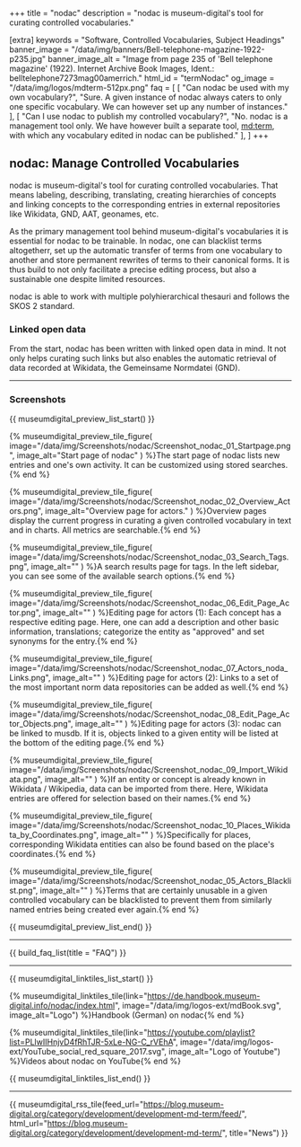 +++
title = "nodac"
description = "nodac is museum-digital's tool for curating controlled vocabularies."

[extra]
keywords = "Software, Controlled Vocabularies, Subject Headings"
banner_image = "/data/img/banners/Bell-telephone-magazine-1922-p235.jpg"
banner_image_alt = "Image from page 235 of 'Bell telephone magazine' (1922). Internet Archive Book Images, Ident.: belltelephone7273mag00amerrich."
html_id = "termNodac"
og_image = "/data/img/logos/mdterm-512px.png"
faq = [
    [
        "Can nodac be used with my own vocabulary?",
        "Sure. A given instance of nodac always caters to only one specific vocabulary. We can however set up any number of instances."
    ],
    [
        "Can I use nodac to publish my controlled vocabulary?",
        "No. nodac is a management tool only. We have however built a separate tool, [md:term](/software/term), with which any vocabulary edited in nodac can be published."
    ],
]
+++

## nodac: Manage Controlled Vocabularies

nodac is museum-digital's tool for curating controlled vocabularies. That means labeling, describing, translating, creating hierarchies of concepts and linking concepts to the corresponding entries in external repositories like Wikidata, GND, AAT, geonames, etc.

As the primary management tool behind museum-digital's vocabularies it is essential for nodac to be trainable. In nodac, one can blacklist terms altogetherr, set up the automatic transfer of terms from one vocabulary to another and store permanent rewrites of terms to their canonical forms. It is thus build to not only facilitate a precise editing process, but also a sustainable one despite limited resources.

nodac is able to work with multiple polyhierarchical thesauri and follows the SKOS 2 standard.

### Linked open data

From the start, nodac has been written with linked open data in mind. It not only helps curating such links but also enables the automatic retrieval of data recorded at Wikidata, the Gemeinsame Normdatei (GND).

----

### Screenshots

{{ museumdigital_preview_list_start() }}

{% museumdigital_preview_tile_figure(
    image="/data/img/Screenshots/nodac/Screenshot_nodac_01_Startpage.png",
    image_alt="Start page of nodac"
    ) %}The start page of nodac lists new entries and one's own activity. It can be customized using stored searches.{% end %}

{% museumdigital_preview_tile_figure(
    image="/data/img/Screenshots/nodac/Screenshot_nodac_02_Overview_Actors.png",
    image_alt="Overview page for actors."
    ) %}Overview pages display the current progress in curating a given controlled vocabulary in text and in charts. All metrics are searchable.{% end %}

{% museumdigital_preview_tile_figure(
    image="/data/img/Screenshots/nodac/Screenshot_nodac_03_Search_Tags.png",
    image_alt=""
    ) %}A search results page for tags. In the left sidebar, you can see some of the available search options.{% end %}

{% museumdigital_preview_tile_figure(
    image="/data/img/Screenshots/nodac/Screenshot_nodac_06_Edit_Page_Actor.png",
    image_alt=""
    ) %}Editing page for actors (1): Each concept has a respective editing page. Here, one can add a description and other basic information, translations; categorize the entity as "approved" and set synonyms for the entry.{% end %}

{% museumdigital_preview_tile_figure(
    image="/data/img/Screenshots/nodac/Screenshot_nodac_07_Actors_noda_Links.png",
    image_alt=""
    ) %}Editing page for actors (2): Links to a set of the most important norm data repositories can be added as well.{% end %}

{% museumdigital_preview_tile_figure(
    image="/data/img/Screenshots/nodac/Screenshot_nodac_08_Edit_Page_Actor_Objects.png",
    image_alt=""
    ) %}Editing page for actors (3): nodac can be linked to musdb. If it is, objects linked to a given entity will be listed at the bottom of the editing page.{% end %}

{% museumdigital_preview_tile_figure(
    image="/data/img/Screenshots/nodac/Screenshot_nodac_09_Import_Wikidata.png",
    image_alt=""
    ) %}If an entity or concept is already known in Wikidata / Wikipedia, data can be imported from there. Here, Wikidata entries are offered for selection based on their names.{% end %}

{% museumdigital_preview_tile_figure(
    image="/data/img/Screenshots/nodac/Screenshot_nodac_10_Places_Wikidata_by_Coordinates.png",
    image_alt=""
    ) %}Specifically for places, corresponding Wikidata entities can also be found based on the place's coordinates.{% end %}

{% museumdigital_preview_tile_figure(
    image="/data/img/Screenshots/nodac/Screenshot_nodac_05_Actors_Blacklist.png",
    image_alt=""
    ) %}Terms that are certainly unusable in a given controlled vocabulary can be blacklisted to prevent them from similarly named entries being created ever again.{% end %}

{{ museumdigital_preview_list_end() }}

----

{{ build_faq_list(title = "FAQ") }}

----

{{ museumdigital_linktiles_list_start() }}

{% museumdigital_linktiles_tile(link="https://de.handbook.museum-digital.info/nodac/index.html",
    image="/data/img/logos-ext/mdBook.svg",
    image_alt="Logo") %}Handbook (German) on nodac{% end %}

{% museumdigital_linktiles_tile(link="https://youtube.com/playlist?list=PLlwIIHnjvD4fRhTJR-5xLe-NG-C_rVEhA",
    image="/data/img/logos-ext/YouTube_social_red_square_2017.svg",
    image_alt="Logo of Youtube") %}Videos about nodac on YouTube{% end %}

{{ museumdigital_linktiles_list_end() }}

----

{{ museumdigital_rss_tile(feed_url="https://blog.museum-digital.org/category/development/development-md-term/feed/",
    html_url="https://blog.museum-digital.org/category/development/development-md-term/",
    title="News") }}
